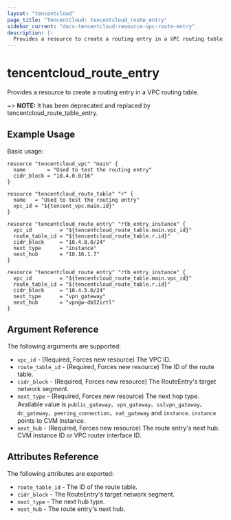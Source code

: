 ```yaml
---
layout: "tencentcloud"
page_title: "TencentCloud: tencentcloud_route_entry"
sidebar_current: "docs-tencentcloud-resource-vpc-route-entry"
description: |-
  Provides a resource to create a routing entry in a VPC routing table.
---
```


# tencentcloud_route_entry

Provides a resource to create a routing entry in a VPC routing table.

~> **NOTE:** It has been deprecated and replaced by tencentcloud_route_table_entry.


## Example Usage

Basic usage:

```hcl
resource "tencentcloud_vpc" "main" {
  name       = "Used to test the routing entry"
  cidr_block = "10.4.0.0/16"
}

resource "tencentcloud_route_table" "r" {
  name   = "Used to test the routing entry"
  vpc_id = "${tencent_vpc.main.id}"
}

resource "tencentcloud_route_entry" "rtb_entry_instance" {
  vpc_id         = "${tencentcloud_route_table.main.vpc_id}"
  route_table_id = "${tencentcloud_route_table.r.id}"
  cidr_block     = "10.4.8.0/24"
  next_type      = "instance"
  next_hub       = "10.16.1.7"
}

resource "tencentcloud_route_entry" "rtb_entry_instance" {
  vpc_id         = "${tencentcloud_route_table.main.vpc_id}"
  route_table_id = "${tencentcloud_route_table.r.id}"
  cidr_block     = "10.4.5.0/24"
  next_type      = "vpn_gateway"
  next_hub       = "vpngw-db52irtl"
}
```

## Argument Reference

The following arguments are supported:

* `vpc_id` - (Required, Forces new resource) The VPC ID.
* `route_table_id` - (Required, Forces new resource) The ID of the route table.
* `cidr_block` - (Required, Forces new resource) The RouteEntry's target network segment.
* `next_type` - (Required, Forces new resource) The next hop type. Available value is `public_gateway`、`vpn_gateway`、`sslvpn_gateway`、`dc_gateway`、`peering_connection`、`nat_gateway` and `instance`. `instance` points to CVM Instance.
* `next_hub` - (Required, Forces new resource) The route entry's next hub. CVM instance ID or VPC router interface ID.

## Attributes Reference

The following attributes are exported:

* `route_table_id` - The ID of the route table.
* `cidr_block` - The RouteEntry's target network segment.
* `next_type` - The next hub type.
* `next_hub` - The route entry's next hub.
